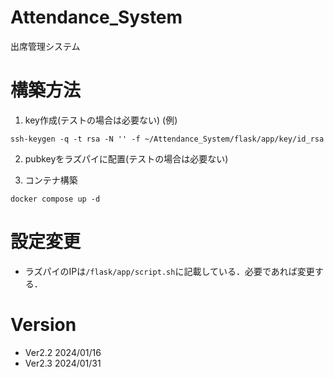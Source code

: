 # Attendance_System
出席管理システム

# 構築方法
1. key作成(テストの場合は必要ない)
(例)
```
ssh-keygen -q -t rsa -N '' -f ~/Attendance_System/flask/app/key/id_rsa
```

2. pubkeyをラズパイに配置(テストの場合は必要ない)

3. コンテナ構築
```
docker compose up -d
```

# 設定変更
- ラズパイのIPは``/flask/app/script.sh``に記載している．必要であれば変更する．

# Version
- Ver2.2 2024/01/16
- Ver2.3 2024/01/31 